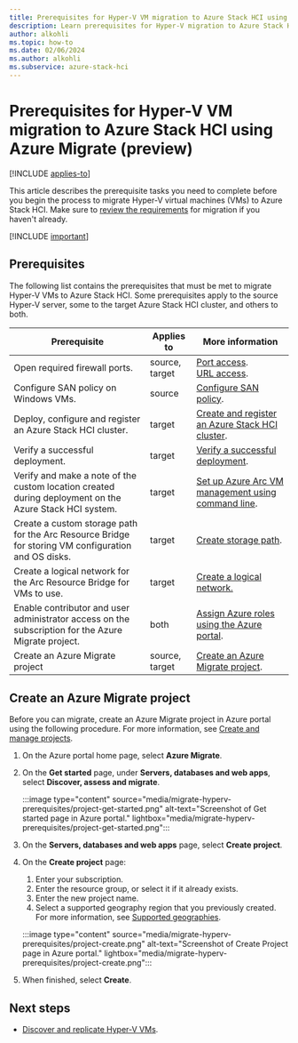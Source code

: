 ```yaml
--- 
title: Prerequisites for Hyper-V VM migration to Azure Stack HCI using Azure Migrate (preview)
description: Learn prerequisites for Hyper-V migration to Azure Stack HCI using Azure Migrate (preview).
author: alkohli
ms.topic: how-to
ms.date: 02/06/2024
ms.author: alkohli
ms.subservice: azure-stack-hci
---
```


# Prerequisites for Hyper-V VM migration to Azure Stack HCI using Azure Migrate (preview)

[!INCLUDE [applies-to](../../includes/hci-applies-to-23h2.md)]

This article describes the prerequisite tasks you need to complete before you begin the process to migrate Hyper-V virtual machines (VMs) to Azure Stack HCI. Make sure to [review the requirements](migrate-hyperv-requirements.md) for migration if you haven't already.

[!INCLUDE [important](../../includes/hci-preview.md)]

## Prerequisites

The following list contains the prerequisites that must be met to migrate Hyper-V VMs to Azure Stack HCI. Some prerequisites apply to the source Hyper-V server, some to the target Azure Stack HCI cluster, and others to both.

|Prerequisite|Applies to|More information|
|--|--|--|
|Open required firewall ports.|source, target|[Port access](/azure/migrate/migrate-support-matrix-hyper-v#port-access).<br>[URL access](/azure/migrate/migrate-appliance#url-access).|
|Configure SAN policy on Windows VMs.|source|[Configure SAN policy](/azure/migrate/prepare-for-migration#configure-san-policy).|
|Deploy, configure and register an Azure Stack HCI cluster.|target|[Create and register an Azure Stack HCI cluster](../deploy/deployment-introduction.md).|
| Verify a successful deployment. | target | [Verify a successful deployment](../deploy/deploy-via-portal.md#verify-a-successful-deployment). |
|Verify and make a note of the custom location created during deployment on the Azure Stack HCI system.|target|[Set up Azure Arc VM management using command line](../manage/deploy-arc-resource-bridge-using-command-line.md?tabs=for-static-ip-address-1%2Cfor-static-ip-address-2).|
|Create a custom storage path for the Arc Resource Bridge for storing VM configuration and OS disks.|target| [Create storage path](../manage/create-storage-path.md).|
|Create a logical network for the Arc Resource Bridge for VMs to use.|target|[Create a logical network.](../manage/create-logical-networks.md)|
|Enable contributor and user administrator access on the subscription for the Azure Migrate project.|both|[Assign Azure roles using the Azure portal](/azure/role-based-access-control/role-assignments-portal).|
|Create an Azure Migrate project|source, target|[Create an Azure Migrate project](#create-an-azure-migrate-project).|

## Create an Azure Migrate project

Before you can migrate, create an Azure Migrate project in Azure portal using the following procedure. For more information, see [Create and manage projects](/azure/migrate/create-manage-projects).

1. On the Azure portal home page, select **Azure Migrate**.

1. On the **Get started** page, under **Servers, databases and web apps**, select **Discover, assess and migrate**.

    :::image type="content" source="media/migrate-hyperv-prerequisites/project-get-started.png" alt-text="Screenshot of Get started page in Azure portal." lightbox="media/migrate-hyperv-prerequisites/project-get-started.png":::

1. On the **Servers, databases and web apps** page, select **Create project**.

1. On the **Create project** page:
    1. Enter your subscription.
    1. Enter the resource group, or select it if it already exists.
    1. Enter the new project name.
    1. Select a supported geography region that you previously created. For more information, see [Supported geographies](migrate-hyperv-requirements.md#supported-geographies).

    :::image type="content" source="media/migrate-hyperv-prerequisites/project-create.png" alt-text="Screenshot of Create Project page in Azure portal." lightbox="media/migrate-hyperv-prerequisites/project-create.png":::

1. When finished, select **Create**.

## Next steps

- [Discover and replicate Hyper-V VMs](migrate-hyperv-replicate.md).
